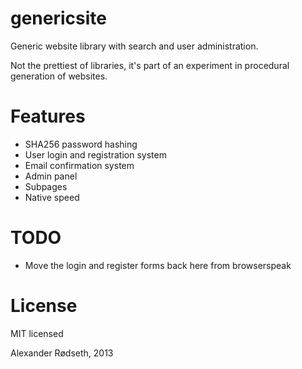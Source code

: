 genericsite
===========

Generic website library with search and user administration.

Not the prettiest of libraries, it's part of an experiment in procedural generation of websites.

Features
========

* SHA256 password hashing
* User login and registration system
* Email confirmation system
* Admin panel
* Subpages
* Native speed

TODO
====

* Move the login and register forms back here from browserspeak

License
=======

MIT licensed


Alexander Rødseth, 2013
